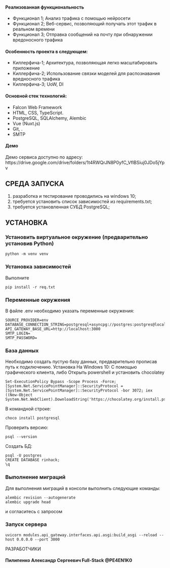 <h4>Реализованная функциональность</h4>
<ul>
    <li>Функционал 1; Анализ трафика с помощью нейросети</li>
    <li>Функционал 2; Веб-сервис, позволяющий получать этот трафик в реальном времени</li>
    <li>Функционал 3; Отправка сообщений на почту при обнаружении вредоносного трафика</li>
</ul> 
<h4>Особенность проекта в следующем:</h4>
<ul>
 <li>Киллерфича-1; Архитектура, позволяющая легко масштабировать приложение</li>
 <li>Киллерфича-2; Использование связки моделей для распознавания вредносного трафика</li>
<li>Киллерфича-3; UoW, DI</li>
 </ul>
<h4>Основной стек технологий:</h4>
<ul>
    <li>Falcon Web Framework</li>
	<li>HTML, CSS, TypeScript.</li>
	<li>PostgreSQL, SQLAlchemy, Alembic</li>
	<li>Vue (Nuxt.js)</li>
	<li>Git, .</li>
	<li>SMTP</li>
  
 </ul>
<h4>Демо</h4>
<p>Демо сервиса доступно по адресу: https://drive.google.com/drive/folders/1t4RWQrJN8P0yfC_VflBSiuj0JDo5jYpv </p>




СРЕДА ЗАПУСКА
------------
1) разработка и тестирование проводились на windows 10;
2) требуется установить список зависимостей из requirements.txt;
2) требуется установленная СУБД PostgreSQL;


УСТАНОВКА
------------
### Установить виртуальное окружение (предварительно установив Python)
~~~
python -m venv venv
~~~

### Установка зависимостей

Выполните 
~~~
pip install -r req.txt
~~~
### Переменные окружения
В файле .env необходимо указать переменные окружения:
~~~
SOURCE_PROVIDER=env
DATABASE_CONNECTION_STRING=postgresql+asyncpg://postgres:postgres@localhost:5432/rinhack
API_GATEWAY_BASE_URL=http://localhost:3000
SMTP_LOGIN=
SMTP_PASSWORD=
~~~
### База данных

Необходимо создать пустую базу данных, предварительно прописав путь к подключению.
Установка
На Windows 10:
С помощью графического клиента, либо
Открыть powershell и установить chocolatey
~~~
Set-ExecutionPolicy Bypass -Scope Process -Force; [System.Net.ServicePointManager]::SecurityProtocol = [System.Net.ServicePointManager]::SecurityProtocol -bor 3072; iex ((New-Object System.Net.WebClient).DownloadString('https://chocolatey.org/install.ps1'))
~~~
В командной строке:
~~~
choco install postgresql
~~~
Проверить версию:
~~~
psql --version
~~~
Создать БД:
~~~
psql -U postgres
CREATE DATABASE rinhack;
\q
~~~

### Выполнение миграций

Для выполнения миграций в консоли выполнить следующие команды: 
~~~
alembic revision --autogenerate
alembic upgrade head
~~~
и согласитесь с запросом

### Запуск сервера
~~~
uvicorn modules.api_gateway.interfaces.api.asgi:build_asgi --reload --host 0.0.0.0 --port 3000
~~~
РАЗРАБОТЧИКИ

<h4>Пилипенко Александр Сергеевич Full-Stack @PE4EN1K0</h4>


